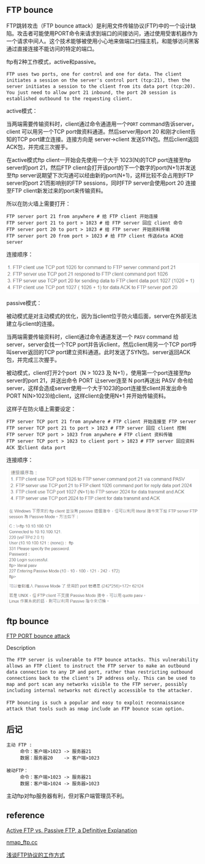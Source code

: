## FTP bounce

FTP跳转攻击（FTP bounce attack）是利用文件传输协议(FTP)中的一个设计缺陷。攻击者可能使用PORT命令来请求到端口的间接访问，通过使用受害机器作为一个请求中间人。这个技术能够被使用小心地来做端口扫描主机，和能够访问黑客通过直接连接不能访问的特定的端口。

ftp有2种工作模式，active和passive。

	FTP uses two ports, one for control and one for data. The client initiates a session on the server's control port (tcp:21), then the server initiates a session to the client from its data port (tcp:20). You just need to allow port 21 inbound, the port 20 session is established outbound to the requesting client.

active模式：

当两端需要传输资料时，client通过命令通道用一个```PORT``` command告诉server，client 可以用另一个TCP port做资料通道。然后server用port 20 和刚才client告知的TCP port建立连接。连接方向是 server->client 发送SYN包。然后client返回ACK包，并完成三次握手。

在active模式ftp client一开始会先使用一个大于 1023(N)的TCP port连接至ftp server的port 21，然后FTP client会打开该port的下一个数字的port(N+1)并发送至ftp server说期望下次沟通可以经由新的port(N+1)，这样比较不会占用到FTP server的port 21而影响别的FTP sessions，同时FTP server会使用port 20 连接至FTP client新发过来的port来传输资料。

所以在防火墙上需要打开：

	FTP server port 21 from anywhere # 给 FTP client 开始连接
	FTP server port 21 to port > 1023 # 给 FTP server 回应 client 命令
	FTP server port 20 to port > 1023 # 给 FTP server 开始资料传输
	FTP server port 20 from port > 1023 # 给 FTP client 传送data ACK给 server

连接顺序：

![](1.jpg)

passive模式：

被动模式是对主动模式的优化，因为当client位于防火墙后面，server在外部无法建立与client的连接。

当两端需要传输资料时，client通过命令通道发送一个 ```PASV``` command 给server，server会找一个TCP port并告诉client，然后client用另一个TCP port呼叫server返回的TCP port建立资料通道。此时发送了SYN包。server返回ACK包，并完成三次握手。

被动模式，client打开2个port（N > 1023 及 N+1），使用第一个port连接至ftp server的port 21，并送出命令 PORT 让server连至 N port再送出 PASV 命令给server，这样会造成server使用一个大于1023的port连接至client并发出命令 PORT N(N>1023)给client，这样client会使用N+1 并开始传输资料。

这样子在防火墙上需要设定：

	FTP server TCP port 21 from anywhere # FTP client 开始连接至 FTP server
	FTP server TCP port 21 to port > 1023 # FTP server 回应 client 控制
	FTP server TCP port > 1023 from anywhere # FTP client 资料传输
	FTP server TCP port > 1023 to client port > 1023 # FTP server 回应资料 ACK 至client data port

连接顺序：

![](2.jpg)


![](3.jpg)

## ftp bounce

[FTP PORT bounce attack](https://www.rapid7.com/db/vulnerabilities/ftp-port-bounce/)

Description

	The FTP server is vulnerable to FTP bounce attacks. This vulnerability allows an FTP client to instruct the FTP server to make an outbound data connection to any IP and port, rather than restricting outbound connections back to the client's IP address only. This can be used to map and port scan any networks visible to the FTP server, possibly including internal networks not directly accessible to the attacker.
	
	FTP bouncing is such a popular and easy to exploit reconnaissance attack that tools such as nmap include an FTP bounce scan option.

## 后记

	主动 FTP :
	     命令：客户端>1023 -> 服务器21
	     数据：服务器20    -> 客户端>1023 

	被动FTP：
	     命令：客户端>1023 -> 服务器21
	     数据：客户端>1024 -> 服务器>1023

主动ftp对ftp服务器有利，但对客户端管理员不利。

## reference

[Active FTP vs. Passive FTP, a Definitive Explanation](https://slacksite.com/other/ftp.html)

[nmap_ftp.cc](https://gitee.com/mbw030714/nmap/blob/master/nmap_ftp.cc)

[浅谈FTP协议的工作方式](https://zhuanlan.zhihu.com/p/34109504)